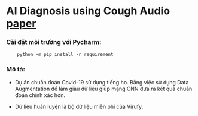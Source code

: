 # AI Diagnosis using Cough Audio [paper](https://jst-haui.vn/media/31/uffile-upload-no-title31271.pdf)


### Cài đặt môi trường với Pycharm:
```commandline
    python -m pip install -r requirement
```

### Mô tả:
* Dự án chuẩn đoán Covid-19 sử dụng tiếng ho. Bằng việc sử dụng Data Augmentation để làm giàu dữ liệu giúp mạng CNN đưa ra kết quả chuẩn đoán chính xác hơn.

* Dữ liệu huấn luyện là bộ dữ liệu miễn phí của Virufy.
